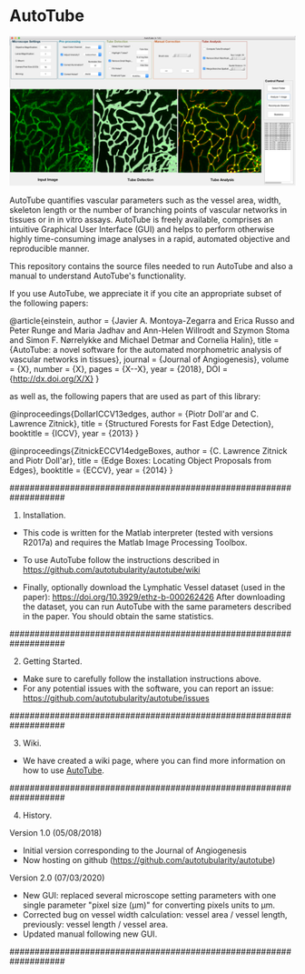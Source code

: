 # AutoTube

![AutoTube Main Figure](https://github.com/autotubularity/autotube/blob/master/doc/manual/figs/autotube-gui-main.png)

AutoTube quantifies vascular parameters such as the vessel area, width, skeleton length or the number of branching points 
of vascular networks in tissues or in in vitro assays. AutoTube is freely available, comprises an intuitive Graphical 
User Interface (GUI) and helps to perform otherwise highly time-consuming image analyses in a rapid, automated objective 
and reproducible manner.

This repository contains the source files needed to run AutoTube and also a manual to understand AutoTube's functionality.

If you use AutoTube, we appreciate it if you cite an appropriate subset of the following papers:

@article{einstein,
    author =       {Javier A. Montoya-Zegarra and Erica Russo and Peter Runge and Maria Jadhav and Ann-Helen Willrodt and Szymon Stoma and Simon F. Nørrelykke and Michael Detmar and Cornelia Halin},
    title =        {AutoTube: a novel software for the automated morphometric analysis of vascular networks in tissues},
    journal =      {Journal of Angiogenesis},
    volume =       {X},
    number =       {X},
    pages =        {X--X},
    year =         {2018},
    DOI =          {http://dx.doi.org/X/X}
}
 

as well as, the following papers that are used as part of this library:

@inproceedings{DollarICCV13edges,
  author    = {Piotr Doll\'ar and C. Lawrence Zitnick},
  title     = {Structured Forests for Fast Edge Detection},
  booktitle = {ICCV},
  year      = {2013}
}

@inproceedings{ZitnickECCV14edgeBoxes,
  author    = {C. Lawrence Zitnick and Piotr Doll\'ar},
  title     = {Edge Boxes: Locating Object Proposals from Edges},
  booktitle = {ECCV},
  year      = {2014}
}

###################################################################

1. Installation.

 - This code is written for the Matlab interpreter (tested with versions R2017a) and requires the Matlab Image Processing Toolbox. 

 - To use AutoTube follow the instructions described in https://github.com/autotubularity/autotube/wiki

 - Finally, optionally download the Lymphatic Vessel dataset (used in the paper):
 https://doi.org/10.3929/ethz-b-000262426
 After downloading the dataset, you can run AutoTube with the same parameters described in the paper. You should obtain the same statistics.

###################################################################

2. Getting Started.

 - Make sure to carefully follow the installation instructions above.
 - For any potential issues with the software, you can report an issue: https://github.com/autotubularity/autotube/issues
 
 ###################################################################

3. Wiki.

 - We have created a wiki page, where you can find more information on how to use [AutoTube](https://github.com/autotubularity/autotube/wiki).

###################################################################

4. History.

Version 1.0 (05/08/2018)
 - Initial version corresponding to the Journal of Angiogenesis
 - Now hosting on github (https://github.com/autotubularity/autotube)
 
Version 2.0 (07/03/2020)
 - New GUI: replaced several microscope setting parameters with one single parameter "pixel size (µm)" for converting pixels units to µm.
 - Corrected bug on vessel width calculation: vessel area / vessel length, previously: vessel length / vessel area.
 - Updated manual following new GUI.

###################################################################
